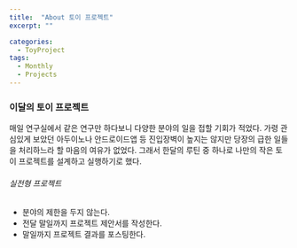 ```yaml
---
title:  "About 토이 프로젝트"
excerpt: ""

categories:
  - ToyProject
tags:
  - Monthly
  - Projects
---
```


###   이달의 토이 프로젝트

  매일 연구실에서 같은 연구만 하다보니 다양한 분야의 일을 접할 기회가 적었다. 가령 관심있게 보았던 아두이노나 안드로이드앱 등 진입장벽이 높지는 않지만 당장의 급한 일들을 처리하느라 할 마음의 여유가 없었다.
그래서 한달의 루틴 중 하나로 나만의 작은 토이 프로젝트를 설계하고 실행하기로 했다. 

###### 실전형 프로젝트

* 분야의 제한을 두지 않는다.
* 전달 말일까지 프로젝트 제안서를 작성한다.
* 말일까지 프로젝트 결과를 포스팅한다.


